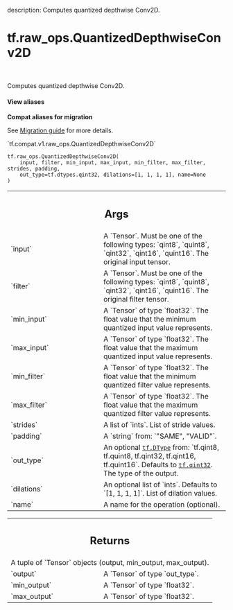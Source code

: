 description: Computes quantized depthwise Conv2D.

<div itemscope itemtype="http://developers.google.com/ReferenceObject">
<meta itemprop="name" content="tf.raw_ops.QuantizedDepthwiseConv2D" />
<meta itemprop="path" content="Stable" />
</div>

# tf.raw_ops.QuantizedDepthwiseConv2D

<!-- Insert buttons and diff -->

<table class="tfo-notebook-buttons tfo-api nocontent" align="left">

</table>



Computes quantized depthwise Conv2D.

<section class="expandable">
  <h4 class="showalways">View aliases</h4>
  <p>
<b>Compat aliases for migration</b>
<p>See
<a href="https://www.tensorflow.org/guide/migrate">Migration guide</a> for
more details.</p>
<p>`tf.compat.v1.raw_ops.QuantizedDepthwiseConv2D`</p>
</p>
</section>

<pre class="devsite-click-to-copy prettyprint lang-py tfo-signature-link">
<code>tf.raw_ops.QuantizedDepthwiseConv2D(
    input, filter, min_input, max_input, min_filter, max_filter, strides, padding,
    out_type=tf.dtypes.qint32, dilations=[1, 1, 1, 1], name=None
)
</code></pre>



<!-- Placeholder for "Used in" -->


<!-- Tabular view -->
 <table class="responsive fixed orange">
<colgroup><col width="214px"><col></colgroup>
<tr><th colspan="2"><h2 class="add-link">Args</h2></th></tr>

<tr>
<td>
`input`
</td>
<td>
A `Tensor`. Must be one of the following types: `qint8`, `quint8`, `qint32`, `qint16`, `quint16`.
The original input tensor.
</td>
</tr><tr>
<td>
`filter`
</td>
<td>
A `Tensor`. Must be one of the following types: `qint8`, `quint8`, `qint32`, `qint16`, `quint16`.
The original filter tensor.
</td>
</tr><tr>
<td>
`min_input`
</td>
<td>
A `Tensor` of type `float32`.
The float value that the minimum quantized input value represents.
</td>
</tr><tr>
<td>
`max_input`
</td>
<td>
A `Tensor` of type `float32`.
The float value that the maximum quantized input value represents.
</td>
</tr><tr>
<td>
`min_filter`
</td>
<td>
A `Tensor` of type `float32`.
The float value that the minimum quantized filter value represents.
</td>
</tr><tr>
<td>
`max_filter`
</td>
<td>
A `Tensor` of type `float32`.
The float value that the maximum quantized filter value represents.
</td>
</tr><tr>
<td>
`strides`
</td>
<td>
A list of `ints`. List of stride values.
</td>
</tr><tr>
<td>
`padding`
</td>
<td>
A `string` from: `"SAME", "VALID"`.
</td>
</tr><tr>
<td>
`out_type`
</td>
<td>
An optional <a href="../../tf/dtypes/DType.md"><code>tf.DType</code></a> from: `tf.qint8, tf.quint8, tf.qint32, tf.qint16, tf.quint16`. Defaults to <a href="../../tf.md#qint32"><code>tf.qint32</code></a>.
The type of the output.
</td>
</tr><tr>
<td>
`dilations`
</td>
<td>
An optional list of `ints`. Defaults to `[1, 1, 1, 1]`.
List of dilation values.
</td>
</tr><tr>
<td>
`name`
</td>
<td>
A name for the operation (optional).
</td>
</tr>
</table>



<!-- Tabular view -->
 <table class="responsive fixed orange">
<colgroup><col width="214px"><col></colgroup>
<tr><th colspan="2"><h2 class="add-link">Returns</h2></th></tr>
<tr class="alt">
<td colspan="2">
A tuple of `Tensor` objects (output, min_output, max_output).
</td>
</tr>
<tr>
<td>
`output`
</td>
<td>
A `Tensor` of type `out_type`.
</td>
</tr><tr>
<td>
`min_output`
</td>
<td>
A `Tensor` of type `float32`.
</td>
</tr><tr>
<td>
`max_output`
</td>
<td>
A `Tensor` of type `float32`.
</td>
</tr>
</table>

